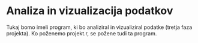 # Analiza in vizualizacija podatkov

Tukaj bomo imeli program, ki bo analiziral in vizualiziral podatke (tretja faza
projekta). Ko poženemo projekt.r, se požene tudi ta program.

